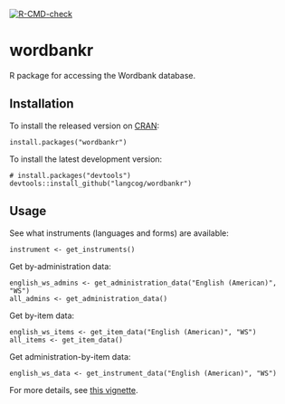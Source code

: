 <!-- badges: start -->
[![R-CMD-check](https://github.com/langcog/wordbankr/actions/workflows/R-CMD-check.yaml/badge.svg)](https://github.com/langcog/wordbankr/actions/workflows/R-CMD-check.yaml)
<!-- badges: end -->

# wordbankr

R package for accessing the Wordbank database.

Installation
------------

To install the released version on [CRAN](https://cran.r-project.org/package=wordbankr):

```
install.packages("wordbankr")
```

To install the latest development version:

```
# install.packages("devtools")
devtools::install_github("langcog/wordbankr")
```

Usage
-----

See what instruments (languages and forms) are available:
```
instrument <- get_instruments()
```

Get by-administration data:
```
english_ws_admins <- get_administration_data("English (American)", "WS")
all_admins <- get_administration_data()
```

Get by-item data:
```
english_ws_items <- get_item_data("English (American)", "WS")
all_items <- get_item_data()
```

Get administration-by-item data:
```
english_ws_data <- get_instrument_data("English (American)", "WS")
```

For more details, see [this vignette](https://langcog.github.io/wordbankr/articles/wordbankr.html).

